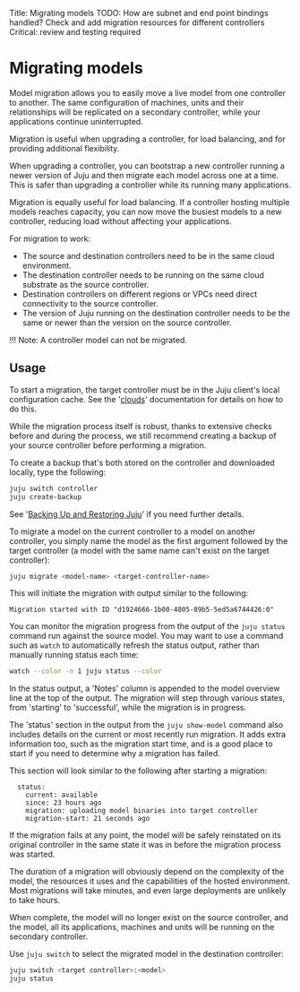 Title: Migrating models
TODO: How are subnet and end point bindings handled?
      Check and add migration resources for different controllers
      Critical: review and testing required


# Migrating models

Model migration allows you to easily move a live model from one controller to
another. The same configuration of machines, units and their relationships will
be replicated on a secondary controller, while your applications continue
uninterrupted. 

Migration is useful when upgrading a controller, for load balancing, and for
providing additional flexibility.

When upgrading a controller, you can bootstrap a new controller running a newer
version of Juju and then migrate each model across one at a time. This is
safer than upgrading a controller while its running many applications. 

Migration is equally useful for load balancing. If a controller hosting
multiple models reaches capacity, you can now move the busiest models to a new
controller, reducing load without affecting your applications.

For migration to work:

  - The source and destination controllers need to be in the same cloud environment. 
  - The destination controller needs to be running on the same cloud substrate
    as the source controller.
  - Destination controllers on different regions or VPCs need direct
    connectivity to the source controller.
  - The version of Juju running on the destination controller needs to be the
    same or newer than the version on the source controller.

!!! Note: 
    A controller model can not be migrated.

## Usage

To start a migration, the target controller must be in the Juju client's local
configuration cache. See the '[clouds][clouds]' documentation for details on
how to do this.

While the migration process itself is robust, thanks to extensive checks before
and during the process, we still recommend creating a backup of your source
controller before performing a migration. 

To create a backup that's both stored on the controller and downloaded
locally, type the following:

```bash
juju switch controller
juju create-backup
```
See '[Backing Up and Restoring Juju][backup]' if you need further details.

To migrate a model on the current controller to a model on another controller,
you simply name the model as the first argument followed by the target
controller (a model with the same name can't exist on the target controller):

```bash
juju migrate <model-name> <target-controller-name>
```

This will initiate the migration with output similar to the following:

<!-- JUJUVERSION: 2.1-beta2-genericlinux-amd64  -->
<!-- JUJUCOMMAND: juju migrate newwiki lxd-back -->
```no-highlight
Migration started with ID "d1924666-1b00-4805-89b5-5ed5a6744426:0"
```

You can monitor the migration progress from the output of the `juju status`
command run against the source model. You may want to use a command such
as `watch` to automatically refresh the status output, rather than manually
running status each time:

```bash
watch --color -n 1 juju status --color
```

In the status output, a 'Notes' column is appended to the model overview line
at the top of the output. The migration will step through various states, from
'starting' to 'successful', while the migration is in progress.

The 'status' section in the output from the `juju show-model` command also
includes details on the current or most recently run migration. It adds extra
information too, such as the migration start time, and is a good place to start
if you need to determine why a migration has failed. 

This section will look similar to the following after starting a
migration:

```no-highlight
  status:
    current: available
    since: 23 hours ago
    migration: uploading model binaries into target controller
    migration-start: 21 seconds ago
```

If the migration fails at any point, the model will be safely reinstated on its
original controller in the same state it was in before the migration process
was started.

The duration of a migration will obviously depend on the complexity of the
model, the resources it uses and the capabilities of the hosted environment.
Most migrations will take minutes, and even large deployments are unlikely to
take hours. 

When complete, the model will no longer exist on the source controller, and the
model, all its applications, machines and units will be running on the
secondary controller. 

Use `juju switch` to select the migrated model in the destination controller:

```bash
juju switch <target controller>:<model>
juju status
```

[clouds]: ./clouds.html
[backup]: ./controllers-backup.html
